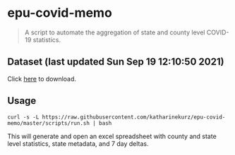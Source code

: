 # epu-covid-memo

> A script to automate the aggregation of state and county level COVID-19 statistics.

<!-- tmpl start -->

## Dataset (last updated Sun Sep 19 12:10:50 2021)

Click [here](https://covid-artifacts.s3.amazonaws.com/records/2021-9-19-121050-covid_artifact.xls) to download.

<!-- tmpl end -->

## Usage

```
curl -s -L https://raw.githubusercontent.com/katharinekurz/epu-covid-memo/master/scripts/run.sh | bash
```

This will generate and open an excel spreadsheet with county and state level statistics, state metadata, and 7 day deltas.